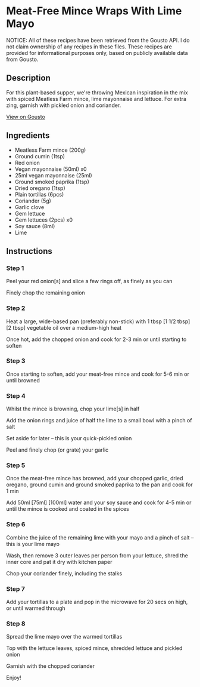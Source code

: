# Meat-Free Mince Wraps With Lime Mayo

NOTICE: All of these recipes have been retrieved from the Gousto API. I do not claim ownership of any recipes in these files. These recipes are provided for informational purposes only, based on publicly available data from Gousto.

## Description

For this plant-based supper, we're throwing Mexican inspiration in the mix with spiced Meatless Farm mince, lime mayonnaise and lettuce. For extra zing, garnish with pickled onion and coriander. 

[View on Gousto](https://www.gousto.co.uk/recipes/cookbook/meat-free-mince-tacos-with-lime-mayo)

## Ingredients

- Meatless Farm mince (200g)
- Ground cumin (1tsp)
- Red onion
- Vegan mayonnaise (50ml) x0
- 25ml vegan mayonnaise (25ml)
- Ground smoked paprika (1tsp)
- Dried oregano (1tsp)
- Plain tortillas (6pcs)
- Coriander (5g)
- Garlic clove
- Gem lettuce
- Gem lettuces (2pcs) x0
- Soy sauce (8ml)
- Lime

## Instructions


### Step 1

Peel your red onion[s] and slice a few rings off, as finely as you can

Finely chop the remaining onion


### Step 2

Heat a large, wide-based pan (preferably non-stick) with 1 tbsp <span class="text-purple">[1 1/2 tbsp]</span><span class="text-danger"> [2 tbsp]</span> vegetable oil over a medium-high heat

Once hot, add the chopped onion and cook for 2-3 min or until starting to soften


### Step 3

Once starting to soften, add your meat-free mince and cook for 5-6 min or until browned


### Step 4

Whilst the mince is browning, chop your lime[s] in half

Add the onion rings and juice of half the lime to a small bowl with a pinch of salt

Set aside for later – this is your quick-pickled onion

Peel and finely chop (or grate) your garlic


### Step 5

Once the meat-free mince has browned, add your chopped garlic, dried oregano, ground cumin and ground smoked paprika to the pan and cook for 1 min

Add 50ml <span class="text-purple">[75ml]</span> <span class="text-danger">[100ml]</span> water and your soy sauce and cook for 4-5 min or until the mince is cooked and coated in the spices


### Step 6

Combine the juice of the remaining lime with your mayo and a pinch of salt – this is your lime mayo

Wash, then remove 3 outer leaves per person from your lettuce, shred the inner core and pat it dry with kitchen paper

Chop your coriander finely, including the stalks


### Step 7

Add your tortillas to a plate and pop in the microwave for 20 secs on high, or until warmed through

### Step 8

Spread the lime mayo over the warmed tortillas

Top with the lettuce leaves, spiced mince, shredded lettuce and pickled onion

Garnish with the chopped coriander

Enjoy!

